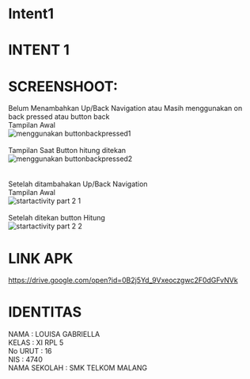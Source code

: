 # Intent1
# INTENT 1 <br>
# SCREENSHOOT:<br>
Belum Menambahkan Up/Back Navigation atau Masih menggunakan on back pressed atau button back<br>
Tampilan Awal <br>
![menggunakan buttonbackpressed1](https://cloud.githubusercontent.com/assets/21364340/19213859/c00a59f8-8d9f-11e6-83c0-e09a3cafb979.png)
<br><br>
Tampilan Saat Button hitung ditekan<br>
![menggunakan buttonbackpressed2](https://cloud.githubusercontent.com/assets/21364340/19213858/c007a942-8d9f-11e6-9d89-ba6ea5a64fd2.png)
<br> <br> <br>
Setelah ditambahakan Up/Back Navigation<br>
Tampilan Awal<br>
![startactivity part 2 1](https://cloud.githubusercontent.com/assets/21364340/19213861/c00b919c-8d9f-11e6-8595-b8fb9757476f.png)
<br> <br>
Setelah ditekan button Hitung<br>
![startactivity part 2 2](https://cloud.githubusercontent.com/assets/21364340/19213860/c00abe70-8d9f-11e6-8296-3a88e88e1309.png)
<br>
# LINK APK <br>
https://drive.google.com/open?id=0B2j5Yd_9Vxeoczgwc2F0dGFvNVk
<br> 
# IDENTITAS <br>
NAMA : LOUISA GABRIELLA <br>
KELAS : XI RPL 5 <br>
No URUT : 16 <br> 
NIS : 4740 <br>
NAMA SEKOLAH : SMK TELKOM MALANG
